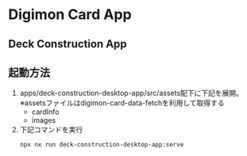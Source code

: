 # Digimon Card App

## Deck Construction App

## 起動方法

1. apps/deck-construction-desktop-app/src/assets配下に下記を展開。  
    ※assetsファイルはdigimon-card-data-fetchを利用して取得する
    - cardInfo
    - images
1. 下記コマンドを実行
    ```
    npx nx run deck-construction-desktop-app:serve
    ```

